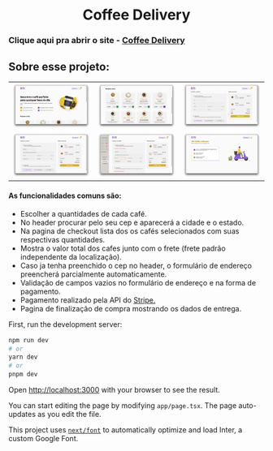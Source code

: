 <!-- PROJECT LOGO -->
<p align="center">

  <h1 align="center">Coffee Delivery</h1>

  ### Clique aqui pra abrir o site - <a href="https://coffee-delivery-three-psi.vercel.app/">Coffee Delivery</a>

</p>

## Sobre esse projeto:

| | | |
|---|---|---|
| ![Imagem 1](https://github.com/felipebdn/coffee-delivery/blob/master/public/images/home.png?raw=true) | ![Imagem 2](https://github.com/felipebdn/coffee-delivery/blob/master/public/images/coffees.png?raw=true) | ![Imagem 3](https://github.com/felipebdn/coffee-delivery/blob/master/public/images/checkout.png?raw=true) |
| ![Imagem 4](https://github.com/felipebdn/coffee-delivery/blob/master/public/images/completed-checkout.png?raw=true) | ![Imagem 5](https://github.com/felipebdn/coffee-delivery/blob/master/public/images/form-checkout-error.png?raw=true) | ![Imagem 6](https://github.com/felipebdn/coffee-delivery/blob/master/public/images/success.png?raw=true) |


#### As funcionalidades comuns são:

- Escolher a quantidades de cada café.
- No header procurar pelo seu cep e aparecerá a cidade e o estado.
- Na pagina de checkout lista dos os cafés selecionados com suas respectivas quantidades.
- Mostra o valor total dos cafes junto com o frete (frete padrão independente da localização).
- Caso ja tenha preenchido o cep no header, o formulário de endereço preencherá parcialmente automaticamente.
- Validação de campos vazios no formulário de endereço e na forma de pagamento.
- Pagamento realizado pela API do <a href="https://stripe.com/">Stripe.</a>
- Pagina de finalização de compra mostrando os dados de entrega.

First, run the development server:

```bash
npm run dev
# or
yarn dev
# or
pnpm dev
```

Open [http://localhost:3000](http://localhost:3000) with your browser to see the result.

You can start editing the page by modifying `app/page.tsx`. The page auto-updates as you edit the file.

This project uses [`next/font`](https://nextjs.org/docs/basic-features/font-optimization) to automatically optimize and load Inter, a custom Google Font.
